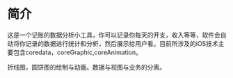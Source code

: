 # 简介
这是一个记账的数据分析小工具，你可以记录你每天的开支，收入等等，软件会自动将你记录的数据进行统计和分析，然后展示给用户看。目前所涉及的iOS技术主要包含coredata，coreGraphic,coreAnimation。

折线图，圆饼图的绘制与动画。数据与视图与业务的分离。
